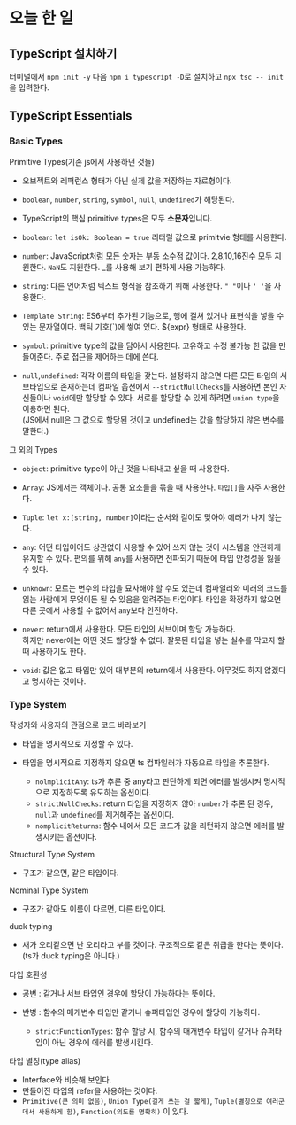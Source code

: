 # 오늘 한 일

## TypeScript 설치하기

터미널에서 `npm init -y` 다음 `npm i typescript -D`로 설치하고 `npx tsc -- init`을 입력한다.

## TypeScript Essentials

### Basic Types

Primitive Types(기존 js에서 사용하던 것들)

- 오브젝트와 레퍼런스 형태가 아닌 실제 값을 저장하는 자료형이다.
- `boolean`, `number`, `string`, `symbol`, `null`, `undefined`가 해당된다.
- TypeScript의 핵심 primitive types은 모두 **소문자**입니다.

- `boolean`: `let isOk: Boolean = true` 리터럴 값으로 primitvie 형태를 사용한다.

- `number`: JavaScript처럼 모든 숫자는 부동 소수점 값이다. 2,8,10,16진수 모두 지원한다. `NaN`도 지원한다. _를 사용해 보기 편하게 사용 가능하다.

- `string`: 다른 언어처럼 텍스트 형식을 참조하기 위해 사용한다. `" "`이나 `' '`을 사용한다.

- `Template String`: ES6부터 추가된 기능으로, 행에 걸쳐 있거나 표현식을 넣을 수 있는 문자열이다. 백틱 기호(`)에 쌓여 있다. ${expr} 형태로 사용한다.

- `symbol`: primitive type의 값을 담아서 사용한다. 고유하고 수정 불가능 한 값을 만들어준다. 주로 접근을 제어하는 데에 쓴다. 

- `null`,`undefined`: 각각 이름의 타입을 갖는다. 설정하지 않으면 다른 모든 타입의 서브타입으로 존재하는데 컴파일 옵션에서 `--strictNullChecks`를 사용하면 본인 자신들이나 `void`에만 할당할 수 있다. 서로를 할당할 수 있게 하려면 `union type`을 이용하면 된다.  
(JS에서 null은 그 값으로 할당된 것이고 undefined는 값을 할당하지 않은 변수를 말한다.)

그 외의 Types

- `object`: primitive type이 아닌 것을 나타내고 싶을 때 사용한다.

- `Array`: JS에서는 객체이다. 공통 요소들을 묶을 때 사용한다. `타입[]`을 자주 사용한다.

- `Tuple`: `let x:[string, number]`이라는 순서와 길이도 맞아야 에러가 나지 않는다. 

- `any`: 어떤 타입이어도 상관없이 사용할 수 있어 쓰지 않는 것이 시스템을 안전하게 유지할 수 있다. 편의를 위해 `any`를 사용하면 전파되기 때문에 타입 안정성을 잃을 수 있다. 

- `unknown`: 모르는 변수의 타입을 묘사해야 할 수도 있는데 컴파일러와 미래의 코드를 읽는 사람에게 무엇이든 될 수 있음을 알려주는 타입이다. 타입을 확정하지 않으면 다른 곳에서 사용할 수 없어서 `any`보다 안전하다.

- `never`: return에서 사용한다. 모든 타입의 서브이며 할당 가능하다.  
하지만 never에는 어떤 것도 할당할 수 없다. 잘못된 타입을 넣는 실수를 막고자 할 때 사용하기도 한다.

- `void`: 값은 없고 타입만 있어 대부분의 return에서 사용한다. 아무것도 하지 않겠다고 명시하는 것이다. 

### Type System

작성자와 사용자의 관점으로 코드 바라보기

- 타입을 명시적으로 지정할 수 있다.

- 타입을 명시적으로 지정하지 않으면 ts 컴파일러가 자동으로 타입을 추론한다.
  - `nolmplicitAny`: ts가 추론 중 any라고 판단하게 되면 에러를 발생시켜 명시적으로 지정하도록 유도하는 옵션이다.
  - `strictNullChecks`: return 타입을 지정하지 않아 `number`가 추론 된 경우, `null`과 `undefined`를 제거해주는 옵션이다.
  - `nomplicitReturns`: 함수 내에서 모든 코드가 값을 리턴하지 않으면 에러를 발생시키는 옵션이다.

Structural Type System
- 구조가 같으면, 같은 타입이다. 

Nominal Type System
- 구조가 같아도 이름이 다르면, 다른 타입이다.

duck typing
- 새가 오리같으면 난 오리라고 부를 것이다. 구조적으로 같은 취급을 한다는 뜻이다.(ts가 duck typing은 아니다.)

타입 호환성
- 공변 : 같거나 서브 타입인 경우에 할당이 가능하다는 뜻이다.

- 반병 : 함수의 매개변수 타입만 같거나 슈퍼타입인 경우에 할당이 가능하다.
  - `strictFunctionTypes`: 함수 할당 시, 함수의 매개변수 타입이 같거나 슈퍼타입이 아닌 경우에 에러를 발생시킨다.

타입 별칭(type alias)
- Interface와 비슷해 보인다.
- 만들어진 타입의 refer을 사용하는 것이다.
- `Primitive(큰 의미 없음)`, `Union Type(길게 쓰는 걸 짧게)`, `Tuple(별칭으로 여러군데서 사용하게 함)`, `Function(의도를 명확히)` 이 있다.
